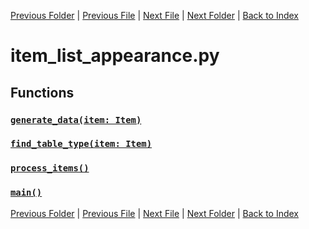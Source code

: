 [Previous Folder](../item_article.md) | [Previous File](item_list_animal_part.md) | [Next File](item_list_camping.md) | [Next Folder](../../lists/attachment_list.md) | [Back to Index](../../../index.md)

# item_list_appearance.py

## Functions

### [`generate_data(item: Item)`](https://github.com/Vaileasys/pz-wiki_parser/blob/main/scripts/items/lists/item_list_appearance.py#L12)
### [`find_table_type(item: Item)`](https://github.com/Vaileasys/pz-wiki_parser/blob/main/scripts/items/lists/item_list_appearance.py#L58)
### [`process_items()`](https://github.com/Vaileasys/pz-wiki_parser/blob/main/scripts/items/lists/item_list_appearance.py#L62)
### [`main()`](https://github.com/Vaileasys/pz-wiki_parser/blob/main/scripts/items/lists/item_list_appearance.py#L87)


[Previous Folder](../item_article.md) | [Previous File](item_list_animal_part.md) | [Next File](item_list_camping.md) | [Next Folder](../../lists/attachment_list.md) | [Back to Index](../../../index.md)
